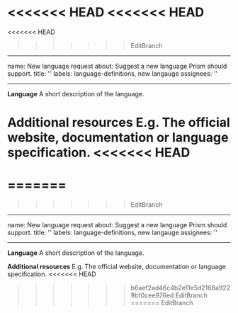 <<<<<<< HEAD
<<<<<<< HEAD
=======
<<<<<<< HEAD
>>>>>>> EditBranch
---
name: New language request
about: Suggest a new language Prism should support.
title: ''
labels: language-definitions, new langauge
assignees: ''

---

**Language**
A short description of the language.

**Additional resources**
E.g. The official website, documentation or language specification.
<<<<<<< HEAD
=======
=======
=======
>>>>>>> EditBranch
---
name: New language request
about: Suggest a new language Prism should support.
title: ''
labels: language-definitions, new langauge
assignees: ''

---

**Language**
A short description of the language.

**Additional resources**
E.g. The official website, documentation or language specification.
<<<<<<< HEAD
>>>>>>> b6aef2ad46c4b2e11e5d2168a9229bf0cee976ed
>>>>>>> EditBranch
=======
>>>>>>> EditBranch
